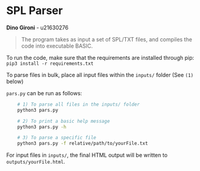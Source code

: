 # SPL Parser
**Dino Gironi** - u21630276

> The program takes as input a set of SPL/TXT files, and compiles the code into executable BASIC.

To run the code, make sure that the requirements are installed through pip: `pip3 install -r requirements.txt`

To parse files in bulk, place all input files within the `inputs/` folder (See `(1)` below)

`pars.py` can be run as follows:
```bash
    # 1) To parse all files in the inputs/ folder
    python3 pars.py

    # 2) To print a basic help message
    python3 pars.py -h

    # 3) To parse a specific file
    python3 pars.py -f relative/path/to/yourFile.txt
```

For input files in `inputs/`, the final HTML output will be written to `outputs/yourFile.html`.